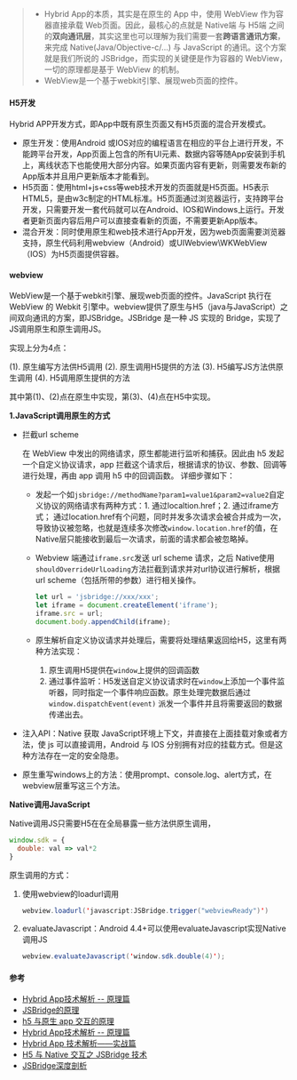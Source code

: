 > - Hybrid App的本质，其实是在原生的 App 中，使用 WebView 作为容器直接承载 Web页面。因此，最核心的点就是 Native端 与 H5端 之间的**双向通讯层**，其实这里也可以理解为我们需要一套**跨语言通讯方案**，来完成 Native(Java/Objective-c/...) 与 JavaScript 的通讯。这个方案就是我们所说的 JSBridge，而实现的关键便是作为容器的 WebView，一切的原理都是基于 WebView 的机制。
> - WebView是一个基于webkit引擎、展现web页面的控件。

#### H5开发

Hybrid  APP开发方式，即App中既有原生页面又有H5页面的混合开发模式。

- 原生开发：使用Android 或IOS对应的编程语言在相应的平台上进行开发，不能跨平台开发，App页面上包含的所有UI元素、数据内容等随App安装到手机上，离线状态下也能使用大部分内容。如果页面内容有更新，则需要发布新的App版本并且用户更新版本才能看到。
- H5页面：使用html+js+css等web技术开发的页面就是H5页面。H5表示HTML5，是由w3c制定的HTML标准。H5页面通过浏览器运行，支持跨平台开发，只需要开发一套代码就可以在Android、IOS和Windows上运行。开发者更新页面内容后用户可以直接查看新的页面，不需要更新App版本。
- 混合开发：同时使用原生和web技术进行App开发，因为web页面需要浏览器支持，原生代码利用webview（Android）或UIWebview\WKWebView（IOS）为H5页面提供容器。

#### webview



WebView是一个基于webkit引擎、展现web页面的控件。JavaScript 执行在 WebView 的 Webkit 引擎中。webview提供了原生与H5（java与JavaScript）之间双向通讯的方案，即JSBridge。JSBridge 是一种 JS 实现的 Bridge，实现了JS调用原生和原生调用JS。

实现上分为4点：

(1). 原生编写方法供H5调用
(2). 原生调用H5提供的方法
(3). H5编写JS方法供原生调用
(4). H5调用原生提供的方法

其中第(1)、(2)点在原生中实现，第(3)、(4)点在H5中实现。

**1.JavaScript调用原生的方式** 

- 拦截url scheme
  
   在 WebView 中发出的网络请求，原生都能进行监听和捕获。因此由 h5 发起一个自定义协议请求，app 拦截这个请求后，根据请求的协议、参数、回调等进行处理，再由 app 调用 h5 中的回调函数。
   详细步骤如下：
   
   - 发起一个如`jsbridge://methodName?param1=value1&param2=value2`自定义协议的网络请求有两种方式：1. 通过localtion.href；2. 通过iframe方式； 通过location.href有个问题，同时并发多次请求会被合并成为一次，导致协议被忽略，也就是连续多次修改`window.location.href`的值，在Native层只能接收到最后一次请求，前面的请求都会被忽略掉。
   
   - Webview 端通过`iframe.src`发送 url scheme 请求，之后 Native使用 `shouldOverrideUrlLoading`方法拦截到请求并对url协议进行解析，根据 url scheme（包括所带的参数）进行相关操作。
   
     ```js
     let url = 'jsbridge://xxx/xxx';
     let iframe = document.createElement('iframe');
     iframe.src = url;
     document.body.appendChild(iframe);
     ```
   
   - 原生解析自定义协议请求并处理后，需要将处理结果返回给H5，这里有两种方法实现：
   
     1. 原生调用H5提供在`window`上提供的回调函数
     2. 通过事件监听：H5发送自定义协议请求时在`window`上添加一个事件监听器，同时指定一个事件响应函数。原生处理完数据后通过`window.dispatchEvent(event)` 派发一个事件并且将需要返回的数据传递出去。
   
- 注入API：Native 获取 JavaScript环境上下文，并直接在上面挂载对象或者方法，使 js 可以直接调用，Android 与 IOS 分别拥有对应的挂载方式。但是这种方法存在一定的安全隐患。

- 原生重写windows上的方法：使用prompt、console.log、alert方式，在webview层重写这三个方法。

**Native调用JavaScript** 

Native调用JS只需要H5在在全局暴露一些方法供原生调用，

```js
window.sdk = {
  double: val => val*2
}
```

原生调用的方式：

1. 使用webview的loadurl调用

   ```java
   webview.loadurl('javascript:JSBridge.trigger("webviewReady")')
   ```

2. evaluateJavascript：Android 4.4+可以使用evaluateJavascript实现Native调用JS

   ```java
   webview.evaluateJavascript('window.sdk.double(4)');
   ```

   


#### 参考

- [Hybrid App技术解析 -- 原理篇](https://juejin.im/post/5b4ff3bee51d4519721b9986) 
- [JSBridge的原理](https://juejin.im/post/5abca877f265da238155b6bc) 
- [h5 与原生 app 交互的原理](https://mp.weixin.qq.com/s/zA2605MoYUXLI4oL46WU0Q) 
- [Hybrid App技术解析 -- 原理篇](https://mp.weixin.qq.com/s/x-mmH0g3Y0AaFDqmIDzdhQ) 
- [Hybrid App 技术解析——实战篇](https://mp.weixin.qq.com/s/JoESG2ANTu91rnYih0kvfw) 
- [H5 与 Native 交互之 JSBridge 技术](https://mp.weixin.qq.com/s/6pYUMtf_7fM_1Zg7qrNIAA)
- [JSBridge深度剖析](https://blog.csdn.net/xiangzhihong8/article/details/66970600) 
